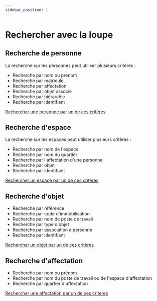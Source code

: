 ```yaml
---
sidebar_position: 1
---
```

# Rechercher avec la loupe



## Recherche de personne

La recherche sur les personnes peut utiliser plusieurs critères :

-   Recherche par nom ou prénom
-   Recherche par matricule
-   Recherche par affectation
-   Recherche par objet associé
-   Recherche par hiérarchie
-   Recherche par identifiant


[Rechercher une personne par un de ces critères](/docs//tutorials/person/create.md#rechercher-une-personne)


## Recherche d'espace

La recherche sur les espaces peut utiliser plusieurs critères :

-   Recherche par nom de l'espace
-   Recherche par nom du quartier
-   Recherche par l'affectation d'une personne
-   Recherche par objet
-   Recherche par identifiant

[Rechercher un espace par un de ces critères](/docs/tutorials/surfaces/room/edit#rechercher-un-espace)

## Recherche d'objet

-   Recherche par référence
-   Recherche par code d'immobilisation
-   Recherche par nom de poste de travail
-   Recherche par type d'objet
-   Recherche par association à personne
-   Recherche par identifiant

[Rechercher un objet par un de ces critères](/docs/tutorials/objects/item/edit#rechercher-un-objet)

## Recherche d'affectation

-   Recherche par nom ou prénom
-   Recherche par nom du poste de travail ou de l'espace d'affectation
-   Recherche par quartier d'affectation


[Rechercher une affectation par un de ces critères](/docs/tutorials/affectations/intro#rechercher-une-affectation)